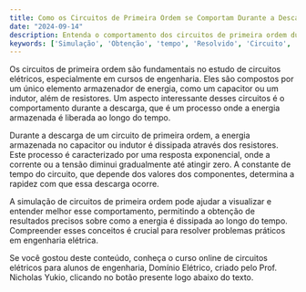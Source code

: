 ```yaml
---
title: Como os Circuitos de Primeira Ordem se Comportam Durante a Descarga?
date: "2024-09-14"
description: Entenda o comportamento dos circuitos de primeira ordem durante o processo de descarga.
keywords: ['Simulação', 'Obtenção', 'tempo', 'Resolvido', 'Circuito', 'Primeira', 'Descarga']
---
```


Os circuitos de primeira ordem são fundamentais no estudo de circuitos elétricos, especialmente em cursos de engenharia. Eles são compostos por um único elemento armazenador de energia, como um capacitor ou um indutor, além de resistores. Um aspecto interessante desses circuitos é o comportamento durante a descarga, que é um processo onde a energia armazenada é liberada ao longo do tempo.

Durante a descarga de um circuito de primeira ordem, a energia armazenada no capacitor ou indutor é dissipada através dos resistores. Este processo é caracterizado por uma resposta exponencial, onde a corrente ou a tensão diminui gradualmente até atingir zero. A constante de tempo do circuito, que depende dos valores dos componentes, determina a rapidez com que essa descarga ocorre. 

A simulação de circuitos de primeira ordem pode ajudar a visualizar e entender melhor esse comportamento, permitindo a obtenção de resultados precisos sobre como a energia é dissipada ao longo do tempo. Compreender esses conceitos é crucial para resolver problemas práticos em engenharia elétrica.

Se você gostou deste conteúdo, conheça o curso online de circuitos elétricos para alunos de engenharia, Domínio Elétrico, criado pelo Prof. Nicholas Yukio, clicando no botão presente logo abaixo do texto.